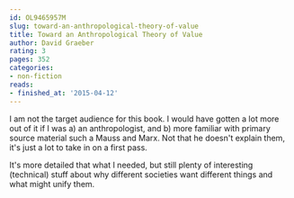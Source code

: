 ```yaml
---
id: OL9465957M
slug: toward-an-anthropological-theory-of-value
title: Toward an Anthropological Theory of Value
author: David Graeber
rating: 3
pages: 352
categories:
- non-fiction
reads:
- finished_at: '2015-04-12'
---
```

I am not the target audience for this book. I would have gotten a lot more out of it if I was a) an anthropologist, and b) more familiar with primary source material such a Mauss and Marx. Not that he doesn't explain them, it's just a lot to take in on a first pass.

It's more detailed that what I needed, but still plenty of interesting (technical) stuff about why different societies want different things and what might unify them.
